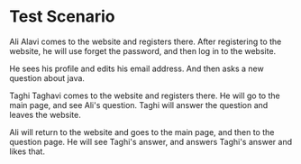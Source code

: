 # Test Scenario

Ali Alavi comes to the website and registers there. After registering to the website, he will
use forget the password, and then log in to the website.

He sees his profile and edits his email address. And then asks a new question about java.

Taghi Taghavi comes to the website and registers there. He will go to the main page, and see Ali's question.
Taghi will answer the question and leaves the website.

Ali will return to the website and goes to the main page, and then to the question page.
He will see Taghi's answer, and answers Taghi's answer and likes that.
